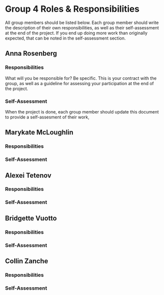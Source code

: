 # Group 4 Roles & Responsibilities

All group members should be listed below. Each group member should write the description of their own responsibilities, as well as their self-assessment at the end of the project. If you end up doing more work than originally expected, that can be noted in the self-assessment section. 

## Anna Rosenberg

### Responsibilities
What will you be responsible for? Be specific. This is your contract with the group, as well as a guideline for assessing your participation at the end of the project. 


### Self-Assessment
When the project is done, each group member should update this document to provide a self-assesment of their work, 


## Marykate McLoughlin

### Responsibilities

### Self-Assessment


## Alexei Tetenov

### Responsibilities

### Self-Assessment


## Bridgette Vuotto

### Responsibilities

### Self-Assessment


## Collin Zanche

### Responsibilities

### Self-Assessment
